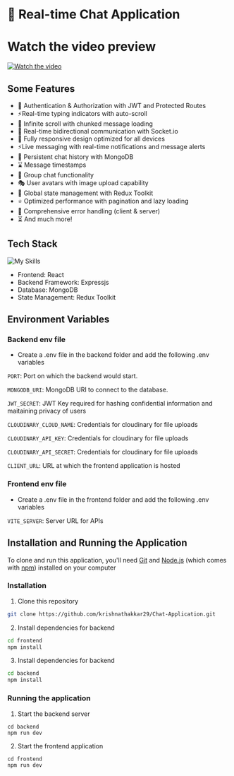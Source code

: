 # 🚀 Real-time Chat Application

# Watch the video preview

[![Watch the video](https://img.youtube.com/vi/KWu67XO76wY/hqdefault.jpg)](https://youtu.be/KWu67XO76wY)



## Some Features
- 🔐 Authentication & Authorization with JWT and Protected Routes
- ⚡Real-time typing indicators with auto-scroll
- 📜 Infinite scroll with chunked message loading
- 🚀 Real-time bidirectional communication with Socket.io
- 📱 Fully responsive design optimized for all devices
- ⚡Live messaging with real-time notifications and message alerts
- 💾 Persistent chat history with MongoDB
- ⌛ Message timestamps
- 👥 Group chat functionality
- 🎭 User avatars with image upload capability
- 🔄 Global state management with Redux Toolkit
- ⭐ Optimized performance with pagination and lazy loading
- 🐛 Comprehensive error handling (client & server)
- ⏳ And much more!

## Tech Stack
![My Skills](https://skillicons.dev/icons?i=react,tailwind,mongodb,nodejs,express,redux)

- Frontend: React
- Backend Framework: Expressjs
- Database: MongoDB
- State Management: Redux Toolkit

## Environment Variables

### Backend env file
- Create a .env file in the backend folder and add the following .env variables 

`PORT`: Port on which the backend would start.

`MONGODB_URI`: MongoDB URI to connect to the database.

`JWT_SECRET`: JWT Key required for hashing confidential information and maitaining privacy of users

`CLOUDINARY_CLOUD_NAME`: Credentials for cloudinary for file uploads

`CLOUDINARY_API_KEY`: Credentials for cloudinary for file uploads

`CLOUDINARY_API_SECRET`: Credentials for cloudinary for file uploads

`CLIENT_URL`: URL at which the frontend application is hosted

### Frontend env file
- Create a .env file in the frontend folder and add the following .env variables

`VITE_SERVER`: Server URL for APIs


## Installation and Running the Application

To clone and run this application, you'll need [Git](https://git-scm.com/) and [Node.js](https://nodejs.org/en) (which comes with [npm](https://www.npmjs.com/)) installed on your computer 

### Installation
1. Clone this repository
```bash
git clone https://github.com/krishnathakkar29/Chat-Application.git
```

2. Install dependencies for backend
```bash
cd frontend
npm install
```

3. Install dependencies for backend
```bash
cd backend
npm install
```

### Running the application
1. Start the backend server
```
cd backend
npm run dev
```

2. Start the frontend application
```
cd frontend
npm run dev
```


